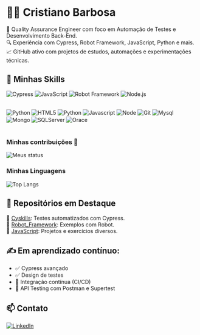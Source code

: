 # 👨‍💻 Cristiano Barbosa

🎯 Quality Assurance Engineer com foco em Automação de Testes e Desenvolvimento Back-End.  
🔍 Experiência com Cypress, Robot Framework, JavaScript, Python e mais.  
📈 GitHub ativo com projetos de estudos, automações e experimentações técnicas.


## 🚀 Minhas Skills
![Cypress](https://img.shields.io/badge/Cypress-232F3E?style=for-the-badge&logo=cypress&logoColor=white)
![JavaScript](https://img.shields.io/badge/JavaScript-F7DF1E?style=for-the-badge&logo=javascript&logoColor=black)
![Robot Framework](https://img.shields.io/badge/Robot_Framework-grey?style=for-the-badge&logo=robotframework&logoColor=white)
![Node.js](https://img.shields.io/badge/Node.js-339933?style=for-the-badge&logo=node.js&logoColor=white)

<div style="display: inline_block"><br/>
<img align=center alt="Python" src="https://img.shields.io/badge/Python-3776AB?style=for-the-badge&logo=python&logoColor=white"/>
<img align=center alt="HTML5" src="https://img.shields.io/badge/HTML-239120?style=for-the-badge&logo=html5&logoColor=white](https://img.shields.io/badge/HTML5-E34F26?style=for-the-badge&logo=html5&logoColor=white"/>
<img align=center alt="Python" src="https://img.shields.io/badge/CSS-239120?&style=for-the-badge&logo=css3&logoColor=white"/>
<img align=center alt="Javascript" src="https://img.shields.io/badge/JavaScript-F7DF1E?style=for-the-badge&logo=javascript&logoColor=black"/>
<img align=center alt="Node" src="https://img.shields.io/badge/Node.js-43853D?style=for-the-badge&logo=node.js&logoColor=white"/>
<img align=center alt="Git" src="https://img.shields.io/badge/GitHub-100000?style=for-the-badge&logo=github&logoColor=white"/>
<img align=center alt="Mysql" src="https://img.shields.io/badge/MySQL-00000F?style=for-the-badge&logo=mysql&logoColor=white"/>
<img align=center alt="Mongo" src="https://img.shields.io/badge/MongoDB-4EA94B?style=for-the-badge&logo=mongodb&logoColor=white"/>
<img align=center alt="SQLServer" src="https://img.shields.io/badge/Microsoft_SQL_Server-CC2927?style=for-the-badge&logo=microsoft-sql-server&logoColor=white"/>
<img align=center alt="Orace" src="https://img.shields.io/badge/Oracle-F80000?style=for-the-badge&logo=oracle&logoColor=black"/>
</div><br/>

### Minhas contribuições 🚀

![Meus status ](https://github-readme-stats.vercel.app/api?username=Cristiano-Barbosa-commits&show_icons=true&theme=radical)

### Minhas Linguagens
![Top Langs](https://github-readme-stats.vercel.app/api/top-langs/?username=Cristiano-Barbosa-commits&layout=compact)


## 📂 Repositórios em Destaque
🔸 [Cyskills](https://github.com/Cristiano-Barbosa-commits/Cyskills): Testes automatizados com Cypress.  
🔸 [Robot_Framework](https://github.com/Cristiano-Barbosa-commits/Robot_Framework): Exemplos com Robot.  
🔸 [JavaScript](https://github.com/Cristiano-Barbosa-commits/JavaScript): Projetos e exercícios diversos.

## ✍️ Em aprendizado contínuo:
- ✅ Cypress avançado
- ✅ Design de testes
- 🔄 Integração contínua (CI/CD)
- 🔄 API Testing com Postman e Supertest

## 📫 Contato
[![LinkedIn](https://img.shields.io/badge/LinkedIn-blue?style=flat&logo=linkedin&labelColor=blue)](https://www.linkedin.com/in/seu-linkedin)
